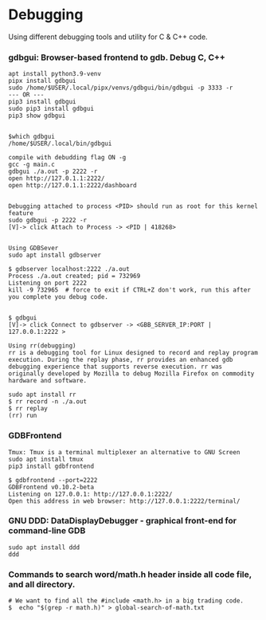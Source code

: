 # Debugging
Using different debugging tools and utility for C & C++ code.

### gdbgui: Browser-based frontend to gdb. Debug C, C++
```
apt install python3.9-venv
pipx install gdbgui
sudo /home/$USER/.local/pipx/venvs/gdbgui/bin/gdbgui -p 3333 -r
--- OR ---
pip3 install gdbgui
sudo pip3 install gdbgui
pip3 show gdbgui


$which gdbgui
/home/$USER/.local/bin/gdbgui

compile with debudding flag ON -g
gcc -g main.c
gdbgui ./a.out -p 2222 -r
open http://127.0.1.1:2222/
open http://127.0.1.1:2222/dashboard


Debugging attached to process <PID> should run as root for this kernel feature
sudo gdbgui -p 2222 -r
[V]-> click Attach to Process -> <PID | 418268>


Using GDBSever
sudo apt install gdbserver

$ gdbserver localhost:2222 ./a.out 
Process ./a.out created; pid = 732969
Listening on port 2222
kill -9 732965  # force to exit if CTRL+Z don't work, run this after you complete you debug code.


$ gdbgui
[V]-> click Connect to gdbserver -> <GBB_SERVER_IP:PORT | 127.0.0.1:2222 >

Using rr(debugging)
rr is a debugging tool for Linux designed to record and replay program execution. During the replay phase, rr provides an enhanced gdb debugging experience that supports reverse execution. rr was originally developed by Mozilla to debug Mozilla Firefox on commodity hardware and software.

sudo apt install rr
$ rr record -n ./a.out
$ rr replay 
(rr) run
```


### GDBFrontend
```
Tmux: Tmux is a terminal multiplexer an alternative to GNU Screen 
sudo apt install tmux
pip3 install gdbfrontend

$ gdbfrontend --port=2222
GDBFrontend v0.10.2-beta
Listening on 127.0.0.1: http://127.0.0.1:2222/
Open this address in web browser: http://127.0.0.1:2222/terminal/
```

### GNU DDD: DataDisplayDebugger - graphical front-end for command-line GDB
```
sudo apt install ddd
ddd
```

### Commands to search word/math.h header inside all code file, and all directory. 
```
# We want to find all the #include <math.h> in a big trading code.
$  echo "$(grep -r math.h)" > global-search-of-math.txt
```

